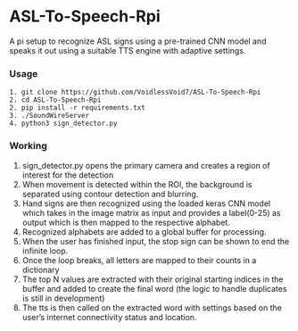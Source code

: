 # ASL-To-Speech-Rpi

A pi setup to recognize ASL signs using a pre-trained CNN model and speaks it out using a suitable TTS engine with adaptive settings.

### Usage

```
1. git clone https://github.com/VoidlessVoid7/ASL-To-Speech-Rpi
2. cd ASL-To-Speech-Rpi
2. pip install -r requirements.txt
3. ./SoundWireServer
4. python3 sign_detector.py
```

### Working
1. sign_detector.py opens the primary camera and creates a region of interest for the detection
2. When movement is detected within the ROI, the background is separated using contour detection and blurring.
3. Hand signs are then recognized using the loaded keras CNN model which takes in the image matrix as input and provides a label(0-25) as output which is then mapped to the respective alphabet.
4. Recognized alphabets are added to a global buffer for processing.
5. When the user has finished input, the stop sign can be shown to end the infinite loop.
6. Once the loop breaks, all letters are mapped to their counts in a dictionary
7. The top N values are extracted with their original starting indices in the buffer and added to create the final word (the logic to handle duplicates is still in development) 
8. The tts is then called on the extracted word with settings based on the user’s internet connectivity status and location.  
